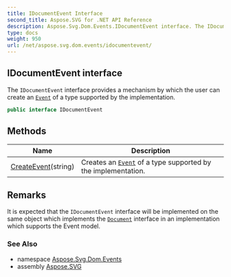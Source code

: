 ```yaml
---
title: IDocumentEvent Interface
second_title: Aspose.SVG for .NET API Reference
description: Aspose.Svg.Dom.Events.IDocumentEvent interface. The IDocumentEvent interface provides a mechanism by which the user can create an Event of a type supported by the implementation
type: docs
weight: 950
url: /net/aspose.svg.dom.events/idocumentevent/
---
```

## IDocumentEvent interface

The `IDocumentEvent` interface provides a mechanism by which the user can create an [`Event`](../event/) of a type supported by the implementation.

```csharp
public interface IDocumentEvent
```

## Methods

| Name | Description |
| --- | --- |
| [CreateEvent](../../aspose.svg.dom.events/idocumentevent/createevent/)(string) | Creates an [`Event`](../event/) of a type supported by the implementation. |

## Remarks

It is expected that the `IDocumentEvent` interface will be implemented on the same object which implements the [`Document`](../../aspose.svg.dom/document/) interface in an implementation which supports the Event model.

### See Also

* namespace [Aspose.Svg.Dom.Events](../../aspose.svg.dom.events/)
* assembly [Aspose.SVG](../../)
